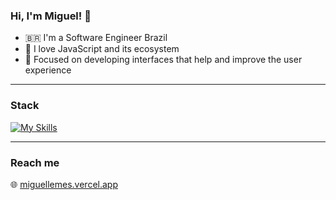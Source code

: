 ### Hi, I'm Miguel! 👋

- 🇧🇷 I'm a Software Engineer Brazil  
- 💛 I love JavaScript and its ecosystem  
- 🎯 Focused on developing interfaces that help and improve the user experience  

---

### Stack
[![My Skills](https://skillicons.dev/icons?i=react,nodejs,ts,next,tailwindcss,figma,postgres,redis,docker,aws)](https://skillicons.dev)

---

### Reach me
🌐 [miguellemes.vercel.app](https://miguellemes.vercel.app)
